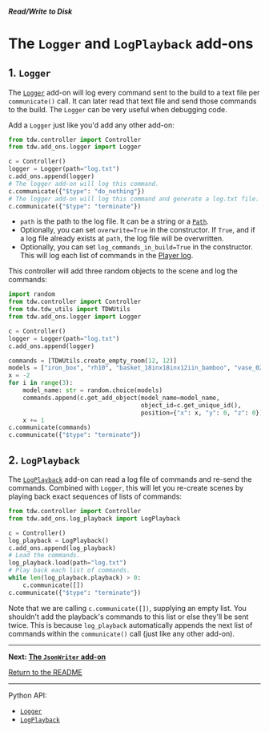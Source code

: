 ##### Read/Write to Disk

# The `Logger` and `LogPlayback` add-ons

## 1. `Logger`

The [`Logger`](../../python/add_ons/logger.md) add-on will log every command sent to the build to a text file per `communicate()` call. It can later read that text file and send those commands to the build. The `Logger` can be very useful when debugging code.

Add a `Logger` just like you'd add any other add-on:

```python
from tdw.controller import Controller
from tdw.add_ons.logger import Logger

c = Controller()
logger = Logger(path="log.txt")
c.add_ons.append(logger)
# The logger add-on will log this command.
c.communicate({"$type": "do_nothing"})
# The logger add-on will log this command and generate a log.txt file.
c.communicate({"$type": "terminate"})
```

- `path` is the path to the log file. It can be a string or a [`Path`](https://docs.python.org/3/library/pathlib.html).
- Optionally, you can set `overwrite=True` in the constructor. If `True`, and if a log file already exists at `path`, the log file will be overwritten.
- Optionally, you can set `log_commands_in_build=True` in the constructor. This will log each list of commands in the [Player log](https://docs.unity3d.com/Manual/LogFiles.html).

This controller will add three random objects to the scene and log the commands:

```python
import random
from tdw.controller import Controller
from tdw.tdw_utils import TDWUtils
from tdw.add_ons.logger import Logger

c = Controller()
logger = Logger(path="log.txt")
c.add_ons.append(logger)

commands = [TDWUtils.create_empty_room(12, 12)]
models = ["iron_box", "rh10", "basket_18inx18inx12iin_bamboo", "vase_02"]
x = -2
for i in range(3):
    model_name: str = random.choice(models)
    commands.append(c.get_add_object(model_name=model_name,
                                     object_id=c.get_unique_id(),
                                     position={"x": x, "y": 0, "z": 0}))
    x += 1
c.communicate(commands)
c.communicate({"$type": "terminate"})
```

## 2. `LogPlayback`

The [`LogPlayback`](../../python/add_ons/log_playback.md) add-on can read a log file of commands and re-send the commands. Combined with `Logger`, this will let you re-create scenes by playing back exact sequences of lists of commands:

```python
from tdw.controller import Controller
from tdw.add_ons.log_playback import LogPlayback

c = Controller()
log_playback = LogPlayback()
c.add_ons.append(log_playback)
# Load the commands.
log_playback.load(path="log.txt")
# Play back each list of commands.
while len(log_playback.playback) > 0:
    c.communicate([])
c.communicate({"$type": "terminate"})
```

Note that we are calling `c.communicate([])`, supplying an empty list. You shouldn't add the playback's commands to this list or else they'll be sent twice. This is because `log_playback` automatically appends the next list of commands within the `communicate()` call (just like any other add-on).

***

**Next: [The `JsonWriter` add-on](json.md)**

[Return to the README](../../../README.md)

***

Python API:

- [`Logger`](../../python/add_ons/logger.md)
- [`LogPlayback`](../../python/add_ons/log_playback.md)